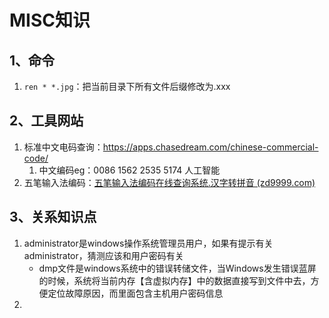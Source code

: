 # MISC知识

## 1、命令

1. `ren * *.jpg`：把当前目录下所有文件后缀修改为.xxx

## 2、工具网站

1. 标准中文电码查询：https://apps.chasedream.com/chinese-commercial-code/
   1. 中文编码eg：0086 1562 2535 5174   人工智能
2. 五笔输入法编码：[五笔输入法编码在线查询系统.汉字转拼音 (zd9999.com)](http://www.zd9999.com/wb/search.asp)

## 3、关系知识点

1. administrator是windows操作系统管理员用户，如果有提示有关administrator，猜测应该和用户密码有关
   * dmp文件是windows系统中的错误转储文件，当Windows发生错误蓝屏的时候，系统将当前内存【含虚拟内存】中的数据直接写到文件中去，方便定位故障原因，而里面包含主机用户密码信息
2. 